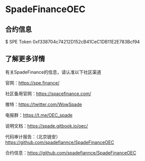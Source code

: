 # SpadeFinanceOEC

## 合约信息

$ SPE Token 0xf338704c74212D152cB41CeC1DB11E2E783Bcf94

## 了解更多详情

有关SpadeFinance的信息，请认准以下社区渠道 

官网：https://spe.finance/

社区备用官网：https://spacefinance.com/

推特：https://twitter.com/WowSpade

电报群：https://t.me/OEC_spade

说明文档：https://spade.gitbook.io/oec/

代码审计报告：（北京链安）https://github.com/spadefiannce/SpadeFinanceOEC

合约信息：https://github.com/spadefiannce/SpadeFinanceOEC
